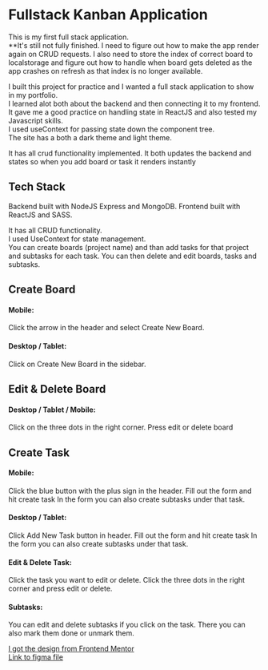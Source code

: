 # Fullstack Kanban Application

This is my first full stack application. <br/>
\*\*It's still not fully finished. I need to figure out how to make the app render again on CRUD requests. I also need to store the index of correct board to localstorage and figure out how to handle when board gets deleted as the app crashes on refresh as that index is no longer available.

I built this project for practice and I wanted a full stack application to show in my portfolio.<br/>
I learned alot both about the backend and then connecting it to my frontend. <br/>
It gave me a good practice on handling state in ReactJS and also tested my Javascript skills.<br/>
I used useContext for passing state down the component tree.<br/>
The site has a both a dark theme and light theme.

It has all crud functionality implemented. It both updates the backend and states so when you add board or task it renders instantly<br/>

## Tech Stack

Backend built with NodeJS Express and MongoDB.
Frontend built with ReactJS and SASS.

It has all CRUD functionality.<br/>
I used UseContext for state management.<br/>
You can create boards (project name) and than add tasks for that project and subtasks for each task.
You can then delete and edit boards, tasks and subtasks.

## Create Board

#### Mobile:

Click the arrow in the header and select Create New Board.

#### Desktop / Tablet:

Click on Create New Board in the sidebar.

## Edit & Delete Board

#### Desktop / Tablet / Mobile:

Click on the three dots in the right corner. Press edit or delete board

## Create Task

#### Mobile:

Click the blue button with the plus sign in the header. Fill out the form and hit create task
In the form you can also create subtasks under that task.

#### Desktop / Tablet:

Click Add New Task button in header. Fill out the form and hit create task
In the form you can also create subtasks under that task.

#### Edit & Delete Task:

Click the task you want to edit or delete. Click the three dots in the right corner
and press edit or delete.

#### Subtasks:

You can edit and delete subtasks if you click on the task. There you can also mark them done or unmark them.

[I got the design from Frontend Mentor](www.frontendmentor.io)<br/>
[Link to figma file](https://www.figma.com/file/ajw52wSmWYbWvVk3j0pMvD/kanban-task-management-web-app?node-id=0%3A8345&t=7upSnXKbdlrAJ1x3-1)
